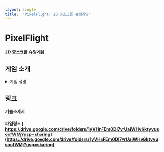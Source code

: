 ```yaml
---
layout: single
title:  "PixelFlight: 2D 종스크롤 슈팅게임"
---
```


# PixelFlight

**2D 종스크롤 슈팅게임**

## 게임 소개
<details markdown="1">
<summary> 게임 설명 </summary>

### 게임환경

- 코드 : C#
- 엔진 : 유니티4.11f
- 클라우드 : Playfab
- PC, Android 구동

### 게임 특징

- Playfab을 연동해서 회원가입과 로그인을 합니다.
- Playfab 저장 구조를 활용해 데이터를 저장했습니다.
- WASD(PC), 가상패드(Mobile)를 이용해 움직이며 공격은 자동으로 발사되고, 스킬을 사용 할 수 있습니다.
- 종스크롤 비행 슈팅게임들 처럼 적들의 기체와, 총알들, 랜덤으로 떨어지는 미사일을 피하며 등장하는 보스를 잡으면 스테이지가 끝납니다.
- 스폰되는 적을 잡을 시 PowerUp 아이템과 코인, 점수를 획득할 수 있습니다.
- 목숨형이 아닌 체력바 시스템으로 인해 다양한 스킬들을 활용해 스테이지를 깰 수 있습니다.

## UI

- 타이틀 씬 (메인 씬 / 로그인 씬 / 회원가입 씬)

![title](https://user-images.githubusercontent.com/82872149/168858243-3f71b6e8-b70b-4f5e-b498-dcf99e6e53be.JPG)

- 로비 씬 / 상점 씬

![lobby](https://user-images.githubusercontent.com/82872149/168858624-fee744b4-17b9-4a54-bbe6-b4abde96e404.jpg)

- 인게임 씬

![Ingameview](https://user-images.githubusercontent.com/82872149/168859577-e3cba97a-f56a-4b5e-9f7f-fe9fd1fcae3b.jpg)

- 인게임 씬_환경설정

![캡처](https://user-images.githubusercontent.com/82872149/168859958-d024f9aa-e5ff-49d3-bfe2-c7ce83dfb0d8.JPG)

</details>

## 링크
#### 기술소개서    
#### 파일링크 [ https://drive.google.com/drive/folders/1yVHnFEm0DI7vrUaiWHvGktyvusocfWMj?usp=sharing](https://drive.google.com/drive/folders/1yVHnFEm0DI7vrUaiWHvGktyvusocfWMj?usp=sharing)

